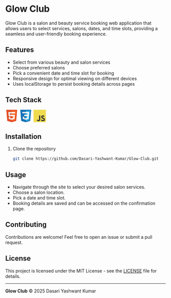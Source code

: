 # Glow Club

Glow Club is a salon and beauty service booking web application that allows users to select services, salons, dates, and time slots, providing a seamless and user-friendly booking experience.

## Features

- Select from various beauty and salon services
- Choose preferred salons
- Pick a convenient date and time slot for booking
- Responsive design for optimal viewing on different devices
- Uses localStorage to persist booking details across pages

## Tech Stack

<img src="https://raw.githubusercontent.com/devicons/devicon/master/icons/html5/html5-original.svg" alt="HTML5" width="40" />
<img src="https://raw.githubusercontent.com/devicons/devicon/master/icons/css3/css3-original.svg" alt="CSS3" width="40" />
<img src="https://raw.githubusercontent.com/devicons/devicon/master/icons/javascript/javascript-original.svg" alt="JavaScript" width="40" />

## Installation

1. Clone the repository
   ```bash
   git clone https://github.com/Dasari-Yashwant-Kumar/Glow-Club.git
   ```

## Usage

- Navigate through the site to select your desired salon services.
- Choose a salon location.
- Pick a date and time slot.
- Booking details are saved and can be accessed on the confirmation page.

## Contributing

Contributions are welcome! Feel free to open an issue or submit a pull request.

## License

This project is licensed under the MIT License - see the [LICENSE](LICENSE) file for details.

---

**Glow Club** © 2025 Dasari Yashwant Kumar
